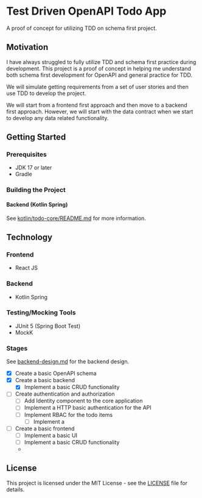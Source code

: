 # Test Driven OpenAPI Todo App

A proof of concept for utilizing TDD on schema first project.

## Motivation

I have always struggled to fully utilize TDD and schema first practice during development. This project is a proof of
concept in helping me understand both schema first development for OpenAPI and general practice for TDD.

We will simulate getting requirements from a set of user stories and then use TDD to develop the project.

We will start from a frontend first approach and then move to a backend first approach. However, we will start with the data contract when we start to develop any data related functionality.

## Getting Started

### Prerequisites

- JDK 17 or later
- Gradle

### Building the Project

#### Backend (Kotlin Spring)

See [kotlin/todo-core/README.md](./kotlin/todo-core/README.md) for more information.

## Technology

### Frontend

- React JS

### Backend

- Kotlin Spring

### Testing/Mocking Tools

- JUnit 5 (Spring Boot Test)
- MockK

### Stages

See [backend-design.md](./docs/backend-design.md) for the backend design.

- [x] Create a basic OpenAPI schema
- [x] Create a basic backend
  - [x] Implement a basic CRUD functionality
- [ ] Create authentication and authorization
  - [ ] Add Identity component to the core application
  - [ ] Implement a HTTP basic authentication for the API
  - [ ] Implement RBAC for the todo items
    - [ ] Implement a
- [ ] Create a basic frontend
  - [ ] Implement a basic UI
  - [ ] Implement a basic CRUD functionality
  - 
## License

This project is licensed under the MIT License - see the [LICENSE](./LICENSE) file for details.
